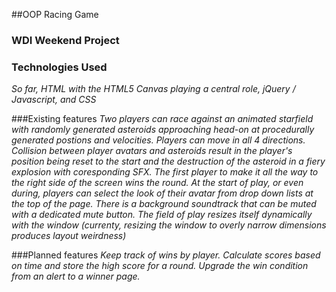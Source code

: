 ##OOP Racing Game
### WDI Weekend Project
### Technologies Used
*So far, HTML with the HTML5 Canvas playing a central role, jQuery / Javascript, and CSS*

###Existing features
*Two players can race against an animated starfield with randomly generated asteroids approaching head-on at procedurally generated postions and velocities. Players can move in all 4 directions. Collision between player avatars and asteroids result in the player's position being reset to the start and the destruction of the asteroid in a fiery explosion with coresponding SFX. The first player to make it all the way to the right side of the screen wins the round. At the start of play, or even during, players can select the look of their avatar from drop down lists at the top of the page. There is a background soundtrack that can be muted with a dedicated mute button. The field of play resizes itself dynamically with the window (currenty, resizing the window to overly narrow dimensions produces layout weirdness)*

###Planned features
*Keep track of wins by player. Calculate scores based on time and store the high score for a round. Upgrade the win condition from an alert to a winner page.*
